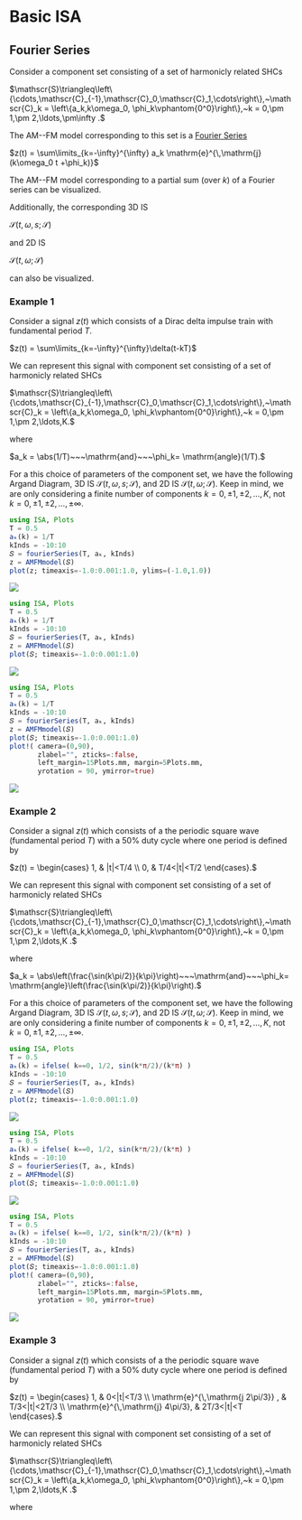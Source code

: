 # Basic ISA

## Fourier Series

Consider a component set consisting of a set of harmonicly related SHCs

$\mathscr{S}\triangleq\left\{\cdots,\mathscr{C}_{-1},\mathscr{C}_0,\mathscr{C}_1,\cdots\right\},~\mathscr{C}_k = \left\{a_k,k\omega_0, \phi_k\vphantom{0^0}\right\},~k = 0,\pm 1,\pm 2,\ldots,\pm\infty .$

The AM--FM model corresponding to this set is a [Fourier Series](https://en.wikipedia.org/wiki/Fourier_series)

$z(t) = \sum\limits_{k=-\infty}^{\infty} a_k \mathrm{e}^{\,\mathrm{j}(k\omega_0 t +\phi_k)}$

The AM--FM model corresponding to a partial sum (over $k$) of a Fourier series can be visualized.


Additionally, the corresponding 3D IS

$\mathcal{S}(t,\omega,s;\mathscr{S})$

and 2D IS

$\mathcal{S}(t,\omega;\mathscr{S})$

can also be visualized.

### Example 1
Consider a signal $z(t)$ which consists of a Dirac delta impulse train with fundamental period $T$.

$z(t) = \sum\limits_{k=-\infty}^{\infty}\delta(t-kT)$

We can represent this signal with component set consisting of a set of harmonicly related SHCs

$\mathscr{S}\triangleq\left\{\cdots,\mathscr{C}_{-1},\mathscr{C}_0,\mathscr{C}_1,\cdots\right\},~\mathscr{C}_k = \left\{a_k,k\omega_0, \phi_k\vphantom{0^0}\right\},~k = 0,\pm 1,\pm 2,\ldots,K.$

where

$a_k = \abs(1/T)~~~\mathrm{and}~~~\phi_k= \mathrm{angle}(1/T).$

For a this choice of parameters of the component set, we have the following Argand Diagram, 3D IS $\mathcal{S}(t,\omega,s;\mathscr{S})$, and 2D IS $\mathcal{S}(t,\omega;\mathscr{S})$. Keep in mind, we are only considering a finite number of components $k = 0,\pm 1,\pm 2,\ldots,K$, not $k = 0,\pm 1,\pm2,\ldots,\pm\infty$.

```julia
using ISA, Plots
T = 0.5
aₖ(k) = 1/T
kInds = -10:10
𝑆 = fourierSeries(T, aₖ, kInds)
z = AMFMmodel(𝑆)
plot(z; timeaxis=-1.0:0.001:1.0, ylims=(-1.0,1.0))
```
![](https://raw.githubusercontent.com/NMSU-ISA/ISA/master/docs/src/assets/IS_exFourier1.png)

```julia
using ISA, Plots
T = 0.5
aₖ(k) = 1/T
kInds = -10:10
𝑆 = fourierSeries(T, aₖ, kInds)
z = AMFMmodel(𝑆)
plot(𝑆; timeaxis=-1.0:0.001:1.0)
```
![](https://raw.githubusercontent.com/NMSU-ISA/ISA/master/docs/src/assets/IS_exFourier2.png)

```julia
using ISA, Plots
T = 0.5
aₖ(k) = 1/T
kInds = -10:10
𝑆 = fourierSeries(T, aₖ, kInds)
z = AMFMmodel(𝑆)
plot(𝑆; timeaxis=-1.0:0.001:1.0)
plot!( camera=(0,90),
       zlabel="", zticks=:false,
       left_margin=15Plots.mm, margin=5Plots.mm,
       yrotation = 90, ymirror=true)
```
![](https://raw.githubusercontent.com/NMSU-ISA/ISA/master/docs/src/assets/IS_exFourier3.png)


### Example 2

Consider a signal $z(t)$ which consists of a
the periodic square wave (fundamental period $T$) with a 50% duty cycle where one period is defined by

$z(t) = \begin{cases}
        1, &   |t|<T/4  \\
        0, &   T/4<|t|<T/2        
        \end{cases}.$

We can represent this signal with component set consisting of a set of harmonicly related SHCs

$\mathscr{S}\triangleq\left\{\cdots,\mathscr{C}_{-1},\mathscr{C}_0,\mathscr{C}_1,\cdots\right\},~\mathscr{C}_k = \left\{a_k,k\omega_0, \phi_k\vphantom{0^0}\right\},~k = 0,\pm 1,\pm 2,\ldots,K .$

where

$a_k = \abs\left(\frac{\sin(k\pi/2)}{k\pi}\right)~~~\mathrm{and}~~~\phi_k= \mathrm{angle}\left(\frac{\sin(k\pi/2)}{k\pi}\right).$

For a this choice of parameters of the component set, we have the following Argand Diagram, 3D IS $\mathcal{S}(t,\omega,s;\mathscr{S})$, and 2D IS $\mathcal{S}(t,\omega;\mathscr{S})$. Keep in mind, we are only considering a finite number of components $k = 0,\pm 1,\pm 2,\ldots,K$, not $k = 0,\pm 1,\pm2,\ldots,\pm\infty$.

```julia
using ISA, Plots
T = 0.5
aₖ(k) = ifelse( k==0, 1/2, sin(k*π/2)/(k*π) )
kInds = -10:10
𝑆 = fourierSeries(T, aₖ, kInds)
z = AMFMmodel(𝑆)
plot(z; timeaxis=-1.0:0.001:1.0)
```
![](https://raw.githubusercontent.com/NMSU-ISA/ISA/master/docs/src/assets/IS_exFourier4.png)


```julia
using ISA, Plots
T = 0.5
aₖ(k) = ifelse( k==0, 1/2, sin(k*π/2)/(k*π) )
kInds = -10:10
𝑆 = fourierSeries(T, aₖ, kInds)
z = AMFMmodel(𝑆)
plot(𝑆; timeaxis=-1.0:0.001:1.0)
```
![](https://raw.githubusercontent.com/NMSU-ISA/ISA/master/docs/src/assets/IS_exFourier5.png)


```julia
using ISA, Plots
T = 0.5
aₖ(k) = ifelse( k==0, 1/2, sin(k*π/2)/(k*π) )
kInds = -10:10
𝑆 = fourierSeries(T, aₖ, kInds)
z = AMFMmodel(𝑆)
plot(𝑆; timeaxis=-1.0:0.001:1.0)
plot!( camera=(0,90),
       zlabel="", zticks=:false,
       left_margin=15Plots.mm, margin=5Plots.mm,
       yrotation = 90, ymirror=true)
```
![](https://raw.githubusercontent.com/NMSU-ISA/ISA/master/docs/src/assets/IS_exFourier6.png)


### Example 3

Consider a signal $z(t)$ which consists of a
the periodic square wave (fundamental period $T$) with a 50% duty cycle where one period is defined by

$z(t) = \begin{cases}
        1, &   0<|t|<T/3  \\
        \mathrm{e}^{\,\mathrm{j 2\pi/3}} , &   T/3<|t|<2T/3  \\
        \mathrm{e}^{\,\mathrm{j} 4\pi/3},  &   2T/3<|t|<T        
        \end{cases}.$

We can represent this signal with component set consisting of a set of harmonicly related SHCs

$\mathscr{S}\triangleq\left\{\cdots,\mathscr{C}_{-1},\mathscr{C}_0,\mathscr{C}_1,\cdots\right\},~\mathscr{C}_k = \left\{a_k,k\omega_0, \phi_k\vphantom{0^0}\right\},~k = 0,\pm 1,\pm 2,\ldots,K .$

where
